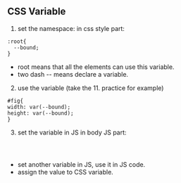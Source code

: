 ## CSS Variable

1. set the namespace:
in css style part:
```
:root{
  --bound;
}
```
- root means that all the elements can use this variable.
- two dash -- means declare a variable.

2. use the variable
(take the 11. practice for example)
```
#fig{
width: var(--bound);
height: var(--bound);
}
```

3. set the variable in JS
in body JS part:
```



```
- set another variable in JS, use it in JS code.
- assign the value to CSS variable.
